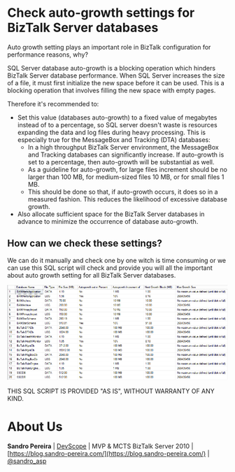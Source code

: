 # Check auto-growth settings for BizTalk Server databases
Auto growth setting plays an important role in BizTalk configuration for performance reasons, why?

SQL Server database auto-growth is a blocking operation which hinders BizTalk Server database performance. When SQL Server increases the size of a file, it must first initialize the new space before it can be used. This is a blocking operation that involves filling the new space with empty pages.

Therefore it's recommended to:
* Set this value (databases auto-growth) to a fixed value of megabytes instead of to a percentage, so SQL server doesn't waste is resources expanding the data and log files during heavy processing. This is especially true for the MessageBox and Tracking (DTA) databases:
  * In a high throughput BizTalk Server environment, the MessageBox and Tracking databases can significantly increase. If auto-growth is set to a percentage, then auto-growth will be substantial as well.
  * As a guideline for auto-growth, for large files increment should be no larger than 100 MB, for medium-sized files 10 MB, or for small files 1 MB.
  * This should be done so that, if auto-growth occurs, it does so in a measured fashion. This reduces the likelihood of excessive database growth.
* Also allocate sufficient space for the BizTalk Server databases in advance to minimize the occurrence of database auto-growth.
 
## How can we check these settings?
We can do it manually and check one by one witch is time consuming or we can use this SQL script will check and provide you will all the important about auto growth setting for all BizTalk Server databases.

![BizTalk Server databases auto-growth](media/BizTalk-Server-databases-autogrowth.png)
 
THIS SQL SCRIPT IS PROVIDED "AS IS", WITHOUT WARRANTY OF ANY KIND.

# About Us
**Sandro Pereira** | [DevScope](http://www.devscope.net/) | MVP & MCTS BizTalk Server 2010 | [https://blog.sandro-pereira.com/](https://blog.sandro-pereira.com/) | [@sandro_asp](https://twitter.com/sandro_asp)